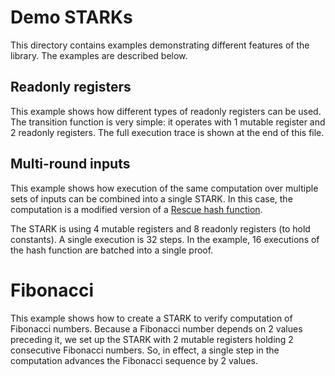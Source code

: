 # Demo STARKs

This directory contains examples demonstrating different features of the library. The examples are described below.

## Readonly registers

This example shows how different types of readonly registers can be used. The transition function is very simple: it operates with 1 mutable register and 2 readonly registers. The full execution trace is shown at the end of this file.

## Multi-round inputs

This example shows how execution of the same computation over multiple sets of inputs can be combined into a single STARK. In this case, the computation is a modified version of a [Rescue hash function](https://eprint.iacr.org/2019/426.pdf).

The STARK is using 4 mutable registers and 8 readonly registers (to hold constants). A single execution is 32 steps. In the example, 16 executions of the hash function are batched into a single proof.

# Fibonacci
This example shows how to create a STARK to verify computation of Fibonacci numbers. Because a Fibonacci number depends on 2 values preceding it, we set up the STARK with 2 mutable registers holding 2 consecutive Fibonacci numbers. So, in effect, a single step in the computation advances the Fibonacci sequence by 2 values.